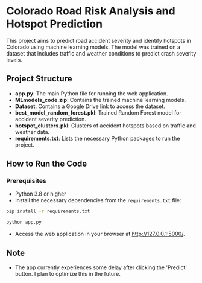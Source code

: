 # Colorado Road Risk Analysis and Hotspot Prediction

This project aims to predict road accident severity and identify hotspots in Colorado using machine learning models. The model was trained on a dataset that includes traffic and weather conditions to predict crash severity levels.

## Project Structure
- **app.py**: The main Python file for running the web application.
- **MLmodels_code.zip**: Contains the trained machine learning models.
- **Dataset**: Contains a Google Drive link to access the dataset.
- **best_model_random_forest.pkl**: Trained Random Forest model for accident severity prediction.
- **hotspot_clusters.pkl**: Clusters of accident hotspots based on traffic and weather data.
- **requirements.txt**: Lists the necessary Python packages to run the project.

## How to Run the Code

### Prerequisites
- Python 3.8 or higher
- Install the necessary dependencies from the `requirements.txt` file:

```bash
pip install -r requirements.txt
```
```bash
python app.py
```

- Access the web application in your browser at http://127.0.0.1:5000/.

## Note
- The app currently experiences some delay after clicking the 'Predict' button. I plan to optimize this in the future.


